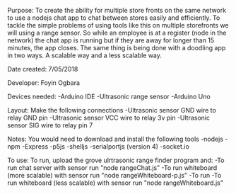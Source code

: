 Purpose: 
To create the ability for multiple store fronts on the same network to use a nodejs chat app to chat between stores easily and efficiently. To tackle the simple problems of using tools like this on multiple storefronts we will using a range sensor. So while an employee is at a register (node in the network) the chat app is running but if they are away for longer than 15 minutes, the app closes. The same thing is being done with a doodling app in two ways. A scalable way and a less scalable way.

Date created: 7/05/2018

Developer: Foyin Ogbara

Devices needed:
-Arduino IDE
-Ultrasonic range sensor
-Arduino Uno

Layout:
Make the following connections
-Ultrasonic sensor GND wire to relay GND pin
-Ultrasonic sensor VCC wire to relay 3v pin
-Ultrasonic sensor SIG wire to relay pin 7

Notes:
You would need to download and install the following tools
-nodejs
-npm
-Express
-p5js
-shelljs
-serialportjs (version 4)
-socket.io

To use:
To run, upload the grove ulrtrasonic range finder program and:
-To run chat server with sensor run "node rangeChat.js"
-To run whiteboard (more scalable) with sensor run "node rangeWhiteboard-p.js"
-To run -To run whiteboard (less scalable) with sensor run "node rangeWhiteboard.js"

